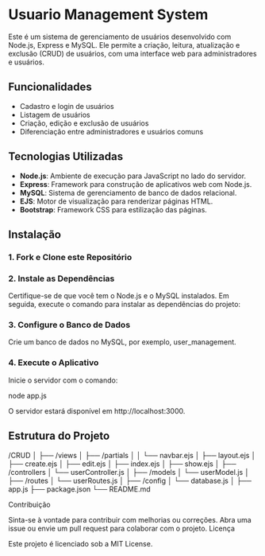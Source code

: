 # Usuario Management System

Este é um sistema de gerenciamento de usuários desenvolvido com Node.js, Express e MySQL. Ele permite a criação, leitura, atualização e exclusão (CRUD) de usuários, com uma interface web para administradores e usuários.

## Funcionalidades

- Cadastro e login de usuários
- Listagem de usuários
- Criação, edição e exclusão de usuários
- Diferenciação entre administradores e usuários comuns

## Tecnologias Utilizadas

- **Node.js**: Ambiente de execução para JavaScript no lado do servidor.
- **Express**: Framework para construção de aplicativos web com Node.js.
- **MySQL**: Sistema de gerenciamento de banco de dados relacional.
- **EJS**: Motor de visualização para renderizar páginas HTML.
- **Bootstrap**: Framework CSS para estilização das páginas.

## Instalação

### 1. Fork e Clone este Repositório

### 2. Instale as Dependências

Certifique-se de que você tem o Node.js e o MySQL instalados. Em seguida, execute o comando para instalar as dependências do projeto:

### 3. Configure o Banco de Dados

Crie um banco de dados no MySQL, por exemplo, user_management.

### 4. Execute o Aplicativo

Inicie o servidor com o comando:

node app.js

O servidor estará disponível em http://localhost:3000.

## Estrutura do Projeto

/CRUD
│
├── /views
│   ├── /partials
│   │   └── navbar.ejs
│   ├── layout.ejs
│   ├── create.ejs
│   ├── edit.ejs
│   ├── index.ejs
│   ├── show.ejs
│
├── /controllers
│   └── userController.js
│
├── /models
│   └── userModel.js
│
├── /routes
│   └── userRoutes.js
│
├── /config
│   └── database.js
│
├── app.js
├── package.json
└── README.md

Contribuição

Sinta-se à vontade para contribuir com melhorias ou correções. Abra uma issue ou envie um pull request para colaborar com o projeto.
Licença

Este projeto é licenciado sob a MIT License.